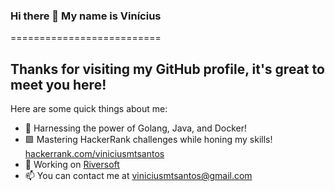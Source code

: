 ### Hi there 👋 My name is Vinícius
==========================

**Thanks for visiting my GitHub profile, it's great to meet you here!**
-----------------------------

Here are some quick things about me:

- 🔭 Harnessing the power of Golang, Java, and Docker!
- 🟩 Mastering HackerRank challenges while honing my skills! [hackerrank.com/viniciusmtsantos](https://www.hackerrank.com/viniciusmtsantos?hr_r=1)
- 🚀 Working on [Riversoft](http://riversoft.com.br)
- 📫 You can contact me at [viniciusmtsantos@gmail.com](mailto:viniciusmtsantos@gmail.com)
